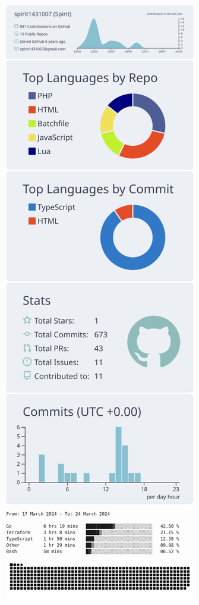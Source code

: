 [![](https://raw.githubusercontent.com/spirit1431007/spirit1431007/master/profile-summary-card-output/nord_bright/0-profile-details.svg)](https://git.io/spiritx)
[![](https://raw.githubusercontent.com/spirit1431007/spirit1431007/master/profile-summary-card-output/nord_bright/1-repos-per-language.svg)](https://git.io/spiritx) [![](https://raw.githubusercontent.com/spirit1431007/spirit1431007/master/profile-summary-card-output/nord_bright/2-most-commit-language.svg)](https://git.io/spiritx)
[![](https://raw.githubusercontent.com/spirit1431007/spirit1431007/master/profile-summary-card-output/nord_bright/3-stats.svg)](https://git.io/spiritx) [![](https://raw.githubusercontent.com/spirit1431007/spirit1431007/master/profile-summary-card-output/nord_bright/4-productive-time.svg)](https://git.io/spiritx)

<!--START_SECTION:waka-->

```txt
From: 17 March 2024 - To: 24 March 2024

Go            6 hrs 19 mins   ██████████▓░░░░░░░░░░░░░░   42.50 %
Terraform     3 hrs 8 mins    █████▒░░░░░░░░░░░░░░░░░░░   21.15 %
TypeScript    1 hr 50 mins    ███░░░░░░░░░░░░░░░░░░░░░░   12.38 %
Other         1 hr 29 mins    ██▒░░░░░░░░░░░░░░░░░░░░░░   09.98 %
Bash          58 mins         █▓░░░░░░░░░░░░░░░░░░░░░░░   06.52 %
```

<!--END_SECTION:waka-->

![contribution](https://github.com/spirit1431007/spirit1431007/blob/output/github-contribution-grid-snake.svg)
